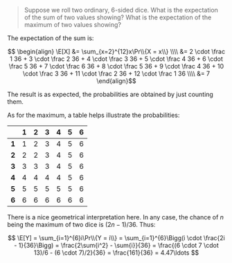 > Suppose we roll two ordinary, 6-sided dice. What is the expectation of the
> sum of two values showing? What is the expectation of the maximum of two
> values showing?

The expectation of the sum is:

$$ \begin{align}
     \E[X] &= \sum_{x=2}^{12}x\Pr\\{X = x\\} \\\\
           &=  2 \cdot \frac 1 36 +
               3 \cdot \frac 2 36 +
               4 \cdot \frac 3 36 +
               5 \cdot \frac 4 36 +
               6 \cdot \frac 5 36 +
               7 \cdot \frac 6 36 +
               8 \cdot \frac 5 36 +
               9 \cdot \frac 4 36 +
              10 \cdot \frac 3 36 +
              11 \cdot \frac 2 36 +
              12 \cdot \frac 1 36 \\\\
           &= 7
   \end{align}$$

The result is as expected, the probabilities are obtained by just counting them.

As for the maximum, a table helps illustrate the probabilities:

|       | 1 | 2 | 3 | 4 | 5 | 6 |
|:-----:|:-:|:-:|:-:|:-:|:-:|:-:|
| **1** | 1 | 2 | 3 | 4 | 5 | 6 |
| **2** | 2 | 2 | 3 | 4 | 5 | 6 |
| **3** | 3 | 3 | 3 | 4 | 5 | 6 |
| **4** | 4 | 4 | 4 | 4 | 5 | 6 |
| **5** | 5 | 5 | 5 | 5 | 5 | 6 |
| **6** | 6 | 6 | 6 | 6 | 6 | 6 |

There is a nice geometrical interpretation here. In any case, the chance of $n$
being the maximum of two dice is $(2n-1)/36$. Thus:

$$ \E[Y]
   = \sum_{i=1}^{6}i\Pr\\{Y = i\\}
   = \sum_{i=1}^{6}\Bigg(i \cdot \frac{2i - 1}{36}\Bigg)
   = \frac{2\sum{i^2} - \sum{i}}{36}
   = \frac{(6 \cdot 7 \cdot 13)/6 - (6 \cdot 7)/2}{36}
   = \frac{161}{36} = 4.47\ldots $$
